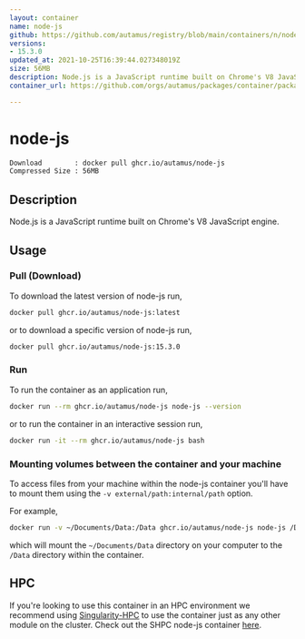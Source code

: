```yaml
---
layout: container
name: node-js
github: https://github.com/autamus/registry/blob/main/containers/n/node-js/spack.yaml
versions:
- 15.3.0
updated_at: 2021-10-25T16:39:44.027348019Z
size: 56MB
description: Node.js is a JavaScript runtime built on Chrome's V8 JavaScript engine.
container_url: https://github.com/orgs/autamus/packages/container/package/node-js

---
```

# node-js
```bash 
Download        : docker pull ghcr.io/autamus/node-js
Compressed Size : 56MB
```

## Description
Node.js is a JavaScript runtime built on Chrome's V8 JavaScript engine.

## Usage
### Pull (Download)
To download the latest version of node-js run,

```bash
docker pull ghcr.io/autamus/node-js:latest
```

or to download a specific version of node-js run,

```bash
docker pull ghcr.io/autamus/node-js:15.3.0
```
### Run
To run the container as an application run,
```bash
docker run --rm ghcr.io/autamus/node-js node-js --version
```

or to run the container in an interactive session run,
```bash
docker run -it --rm ghcr.io/autamus/node-js bash
```

### Mounting volumes between the container and your machine
To access files from your machine within the node-js container you'll have to mount them using the `-v external/path:internal/path` option.

For example,
```bash
docker run -v ~/Documents/Data:/Data ghcr.io/autamus/node-js node-js /Data/myData.csv
```
which will mount the `~/Documents/Data` directory on your computer to the `/Data` directory within the container.

## HPC
If you're looking to use this container in an HPC environment we recommend using [Singularity-HPC](https://singularity-hpc.readthedocs.io) to use the container just as any other module on the cluster. Check out the SHPC node-js container [here](https://singularityhub.github.io/singularity-hpc/r/ghcr.io-autamus-node-js/).